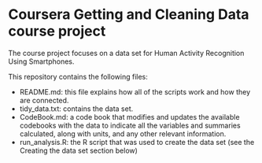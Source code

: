 # Coursera Getting and Cleaning Data course project

The course project focuses on a data set for Human Activity Recognition Using Smartphones.


This repository contains the following files:
+ README.md: this file explains how all of the scripts work and how they are connected.
+ tidy_data.txt: contains the data set.
+ CodeBook.md: a code book that modifies and updates the available codebooks with the data to indicate all the variables and summaries calculated, along with units, and any other relevant information.
+ run_analysis.R: the R script that was used to create the data set (see the Creating the data set section below)
